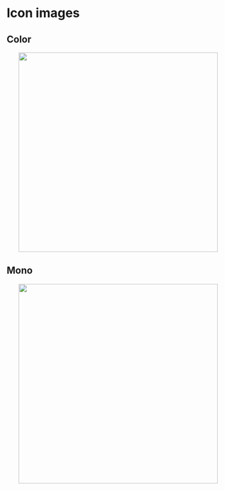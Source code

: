 # Icon images

## Color

<p align="center">
<img width="450" src="https://raw.githubusercontent.com/shinokada/cssgg-icons/main/static/images/svelte-cssgg-icons-color.webp" />
</p>

## Mono

<p align="center">
<img width="450" src="https://raw.githubusercontent.com/shinokada/cssgg-icons/main/static/images/svelte-cssgg-icons.webp" />
</p>
